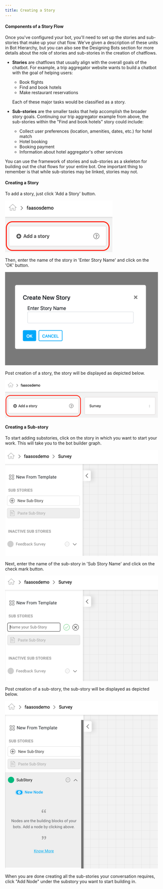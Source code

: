 ```yaml
---
title: Creating a Story
---
```


#### Components of a Story Flow

Once you've configured your bot, you'll need to set up the stories and sub-stories that make up your chat flow. We've given a description of these units in Bot Hierarchy, but you can also see the Designing Bots section for more details about the role of stories and sub-stories in the creation of chatflows.

- **Stories** are chatflows that usually align with the overall goals of the chatbot. For example, a trip aggregator website wants to build a chatbot with the goal of helping users:

  - Book flights
  - Find and book hotels
  - Make restaurant reservations

  Each of these major tasks would be classified as a story.

- **Sub-stories** are the smaller tasks that help accomplish the broader story goals. Continuing our trip aggregator example from above, the sub-stories within the "Find and book hotels" story could include:

  - Collect user preferences (location, amenities, dates, etc.) for hotel match
  - Hotel booking
  - Booking payment
  - Information about hotel aggregator's other services

You can use the framework of stories and sub-stories as a skeleton for building out the chat flows for your entire bot. One important thing to remember is that while sub-stories may be linked, stories may not.

#### Creating a Story

To add a story, just click 'Add a Story' button.

![Add Story](/assets/add_story_button.png)

Then, enter the name of the story in 'Enter Story Name' and click on the 'OK' button.

![Story Dialogue](/assets/input_story_dialog.png)

Post creation of a story, the story will be displayed as depicted below.

![New Story Complete](/assets/new_story_complete.png)

#### Creating a Sub-story

To start adding substories, click on the story in which you want to start your work. This will take you to the bot builder graph.

![creating_substory_new](/assets/creating_substory_new.png)

Next, enter the name of the sub-story in 'Sub Story Name' and click on the check mark button.

![labeling_substory_new](/assets/labeling_substory_new.png)

Post creation of a sub-story, the sub-story will be displayed as depicted below.

![complete_substory_new](/assets/complete_substory_new.png)

When you are done creating all the sub-stories your conversation requires, click "Add Node" under the substory you want to start building in.
